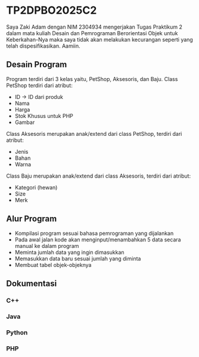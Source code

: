 # TP2DPBO2025C2
Saya Zaki Adam dengan NIM 2304934 mengerjakan Tugas Praktikum 2 dalam mata kuliah Desain dan Pemrograman Berorientasi Objek untuk Keberkahan-Nya maka saya tidak akan melakukan kecurangan seperti yang telah dispesifikasikan. Aamiin.

## Desain Program
Program terdiri dari 3 kelas yaitu, PetShop, Aksesoris, dan Baju.
Class PetShop terdiri dari atribut:
* ID -> ID dari produk
* Nama
* Harga
* Stok
Khusus untuk PHP
* Gambar

Class Aksesoris merupakan anak/extend dari class PetShop, terdiri dari atribut:
* Jenis
* Bahan
* Warna

Class Baju merupakan anak/extend dari class Aksesoris, terdiri dari atribut:
* Kategori (hewan)
* Size
* Merk

## Alur Program
* Kompilasi program sesuai bahasa pemrograman yang dijalankan
* Pada awal jalan kode akan menginput/menambahkan 5 data secara manual ke dalam program
* Meminta jumlah data yang ingin dimasukkan
* Memasukkan data baru sesuai jumlah yang diminta
* Membuat tabel objek-objeknya

## Dokumentasi
### C++
### Java
### Python
### PHP
